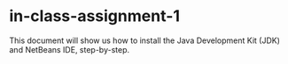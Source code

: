 # in-class-assignment-1
This document will show us how to install the Java Development Kit (JDK) and NetBeans IDE, step-by-step.
